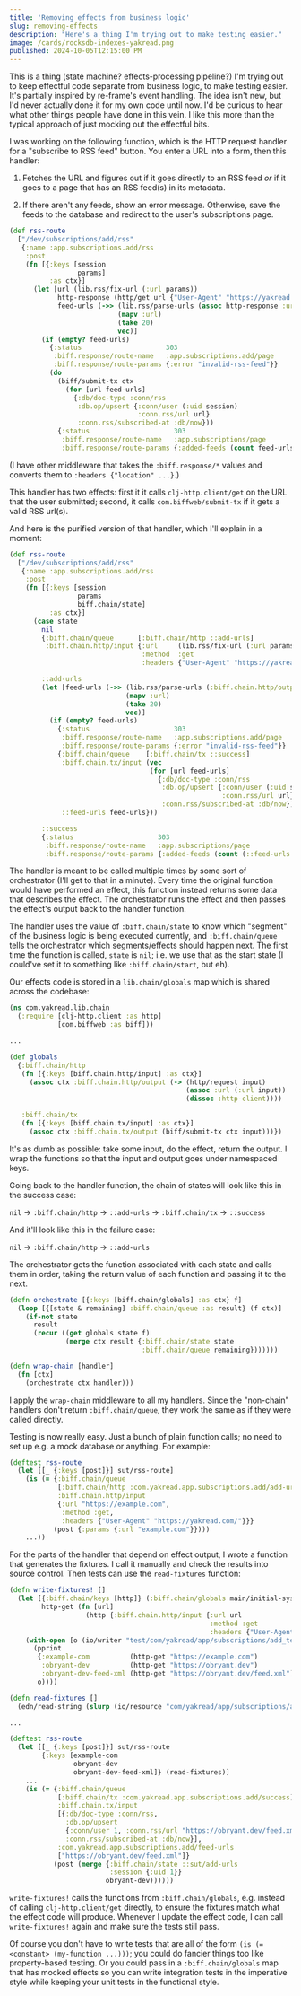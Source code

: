 ```yaml
---
title: 'Removing effects from business logic'
slug: removing-effects
description: "Here's a thing I'm trying out to make testing easier."
image: /cards/rocksdb-indexes-yakread.png
published: 2024-10-05T12:15:00 PM
---
```


This is a thing (state machine? effects-processing pipeline?) I'm trying out to keep effectful code separate from
business logic, to make testing easier. It's partially inspired by re-frame's event handling. The idea isn't new, but
I'd never actually done it for my own code until now. I'd be curious to hear what other things people have done in this
vein. I like this more than the typical approach of just mocking out the effectful bits.

I was working on the following function, which is the HTTP request handler for a "subscribe to RSS feed" button. You
enter a URL into a form, then this handler:

1. Fetches the URL and figures out if it goes directly to an RSS feed _or_ if it goes to a page that has an RSS feed(s)
   in its metadata.

2. If there aren't any feeds, show an error message. Otherwise, save the feeds to the database and redirect to the
   user's subscriptions page.

```clojure
(def rss-route
  ["/dev/subscriptions/add/rss"
   {:name :app.subscriptions.add/rss
    :post
    (fn [{:keys [session
                 params]
          :as ctx}]
      (let [url (lib.rss/fix-url (:url params))
            http-response (http/get url {"User-Agent" "https://yakread.com"})
            feed-urls (->> (lib.rss/parse-urls (assoc http-response :url url))
                           (mapv :url)
                           (take 20)
                           vec)]
        (if (empty? feed-urls)
          {:status                     303
           :biff.response/route-name   :app.subscriptions.add/page
           :biff.response/route-params {:error "invalid-rss-feed"}}
          (do
            (biff/submit-tx ctx
              (for [url feed-urls]
                {:db/doc-type :conn/rss
                 :db.op/upsert {:conn/user (:uid session)
                                :conn.rss/url url}
                 :conn.rss/subscribed-at :db/now}))
            {:status                     303
             :biff.response/route-name   :app.subscriptions/page
             :biff.response/route-params {:added-feeds (count feed-urls)}}))))}])
```

(I have other middleware that takes the `:biff.response/*` values and converts them to `:headers {"location" ...}`.)

This handler has two effects: first it it calls `clj-http.client/get` on the URL that the user submitted; second, it
calls `com.biffweb/submit-tx` if it gets a valid RSS url(s).

And here is the purified version of that handler, which I'll explain in a moment:

```clojure
(def rss-route
  ["/dev/subscriptions/add/rss"
   {:name :app.subscriptions.add/rss
    :post
    (fn [{:keys [session
                 params
                 biff.chain/state]
          :as ctx}]
      (case state
        nil
        {:biff.chain/queue      [:biff.chain/http ::add-urls]
         :biff.chain.http/input {:url     (lib.rss/fix-url (:url params))
                                 :method  :get
                                 :headers {"User-Agent" "https://yakread.com/"}}}

        ::add-urls
        (let [feed-urls (->> (lib.rss/parse-urls (:biff.chain.http/output ctx))
                             (mapv :url)
                             (take 20)
                             vec)]
          (if (empty? feed-urls)
            {:status                     303
             :biff.response/route-name   :app.subscriptions.add/page
             :biff.response/route-params {:error "invalid-rss-feed"}}
            {:biff.chain/queue    [:biff.chain/tx ::success]
             :biff.chain.tx/input (vec
                                   (for [url feed-urls]
                                     {:db/doc-type :conn/rss
                                      :db.op/upsert {:conn/user (:uid session)
                                                     :conn.rss/url url}
                                      :conn.rss/subscribed-at :db/now}))
             ::feed-urls feed-urls}))

        ::success
        {:status                     303
         :biff.response/route-name   :app.subscriptions/page
         :biff.response/route-params {:added-feeds (count (::feed-urls ctx))}}))}])
```

The handler is meant to be called multiple times by some sort of orchestrator (I'll get to that in a minute). Every time
the original function would have performed an effect, this function instead returns some data that describes the effect.
The orchestrator runs the effect and then passes the effect's output back to the handler function.

The handler uses the value of `:biff.chain/state` to know which "segment" of the business logic is being executed
currently, and `:biff.chain/queue` tells the orchestrator which segments/effects should happen next. The first time the
function is called, `state` is `nil`; i.e. we use that as the start state (I could've set it to something like
`:biff.chain/start`, but eh).

Our effects code is stored in a `lib.chain/globals` map which is shared across the codebase:

```clojure
(ns com.yakread.lib.chain
  (:require [clj-http.client :as http]
            [com.biffweb :as biff]))

...

(def globals
  {:biff.chain/http
   (fn [{:keys [biff.chain.http/input] :as ctx}]
     (assoc ctx :biff.chain.http/output (-> (http/request input)
                                            (assoc :url (:url input))
                                            (dissoc :http-client))))

   :biff.chain/tx
   (fn [{:keys [biff.chain.tx/input] :as ctx}]
     (assoc ctx :biff.chain.tx/output (biff/submit-tx ctx input)))})
```

It's as dumb as possible: take some input, do the effect, return the output. I wrap the functions so that the input and
output goes under namespaced keys.

Going back to the handler function, the chain of states will look like this in the success case:

`nil` -> `:biff.chain/http` -> `::add-urls` -> `:biff.chain/tx` -> `::success`

And it'll look like this in the failure case:

`nil` -> `:biff.chain/http` -> `::add-urls`

The orchestrator gets the function associated with each state and calls them in order, taking the return value of each
function and passing it to the next.


```clojure
(defn orchestrate [{:keys [biff.chain/globals] :as ctx} f]
  (loop [{[state & remaining] :biff.chain/queue :as result} (f ctx)]
    (if-not state
      result
      (recur ((get globals state f)
              (merge ctx result {:biff.chain/state state
                                 :biff.chain/queue remaining}))))))

(defn wrap-chain [handler]
  (fn [ctx]
    (orchestrate ctx handler)))
```

I apply the `wrap-chain` middleware to all my handlers. Since the "non-chain" handlers don't return `:biff.chain/queue`,
they work the same as if they were called directly.

Testing is now really easy. Just a bunch of plain function calls; no need to set up e.g. a mock database or anything.
For example:

```clojure
(deftest rss-route
  (let [[_ {:keys [post]}] sut/rss-route]
    (is (= {:biff.chain/queue
            [:biff.chain/http :com.yakread.app.subscriptions.add/add-urls],
            :biff.chain.http/input
            {:url "https://example.com",
             :method :get,
             :headers {"User-Agent" "https://yakread.com/"}}}
           (post {:params {:url "example.com"}})))
    ...))
```

For the parts of the handler that depend on effect output, I wrote a function that generates the fixtures. I
call it manually and check the results into source control. Then tests can use the `read-fixtures` function:

```clojure
(defn write-fixtures! []
  (let [{:biff.chain/keys [http]} (:biff.chain/globals main/initial-system)
        http-get (fn [url]
                   (http {:biff.chain.http/input {:url url
                                                  :method :get
                                                  :headers {"User-Agent" "https://yakread.com"}}}))]
    (with-open [o (io/writer "test/com/yakread/app/subscriptions/add_test/fixtures.edn")]
      (pprint
       {:example-com          (http-get "https://example.com")
        :obryant-dev          (http-get "https://obryant.dev")
        :obryant-dev-feed-xml (http-get "https://obryant.dev/feed.xml")}
       o))))

(defn read-fixtures []
  (edn/read-string (slurp (io/resource "com/yakread/app/subscriptions/add_test/fixtures.edn"))))

...

(deftest rss-route
  (let [[_ {:keys [post]}] sut/rss-route
        {:keys [example-com
                obryant-dev
                obryant-dev-feed-xml]} (read-fixtures)]
    ...
    (is (= {:biff.chain/queue
            [:biff.chain/tx :com.yakread.app.subscriptions.add/success],
            :biff.chain.tx/input
            [{:db/doc-type :conn/rss,
              :db.op/upsert
              {:conn/user 1, :conn.rss/url "https://obryant.dev/feed.xml"},
              :conn.rss/subscribed-at :db/now}],
            :com.yakread.app.subscriptions.add/feed-urls
            ["https://obryant.dev/feed.xml"]}
           (post (merge {:biff.chain/state ::sut/add-urls
                         :session {:uid 1}}
                        obryant-dev))))))
```

`write-fixtures!` calls the functions from `:biff.chain/globals`, e.g. instead of calling `clj-http.client/get`
directly, to ensure the fixtures match what the effect code will produce. Whenever I update the effect code, I can call
`write-fixtures!` again and make sure the tests still pass.

Of course you don't have to write tests that are all of the form `(is (= <constant> (my-function ...)))`; you could do
fancier things too like property-based testing. Or you could pass in a `:biff.chain/globals` map that has mocked effects
so you can write integration tests in the imperative style while keeping your unit tests in the functional style.
